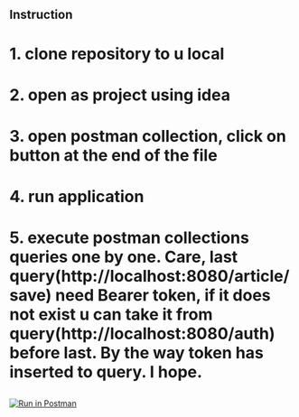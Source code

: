 ## Instruction
# 1. clone repository to u local
# 2. open as project using idea
# 3. open postman collection, click on button at the end of the file          
# 4. run application
# 5. execute postman collections queries one by one. Care, last query(http://localhost:8080/article/save) need Bearer token, if it does not exist u can take it from query(http://localhost:8080/auth) before last. By the way token has inserted to query. I hope.
##
 [![Run in Postman](https://run.pstmn.io/button.svg)](https://app.getpostman.com/run-collection/8225abcc4b967fe3fd34)
